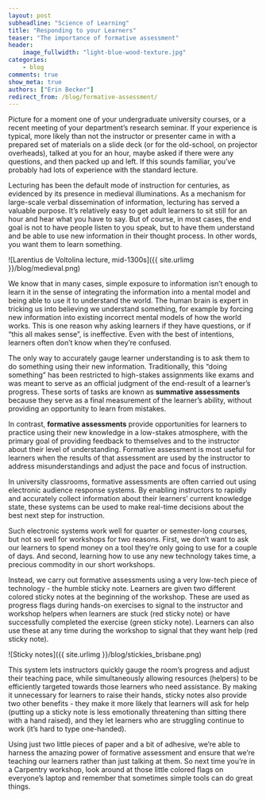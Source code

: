 ```yaml
---
layout: post
subheadline: "Science of Learning"
title: "Responding to your Learners"
teaser: "The importance of formative assessment"
header:
    image_fullwidth: "light-blue-wood-texture.jpg"
categories:
    - blog
comments: true
show_meta: true
authors: ["Erin Becker"]
redirect_from: /blog/formative-assessment/
---
```


Picture for a moment one of your undergraduate university courses, or a recent meeting of your department’s research seminar. If your experience is typical, more likely than not the instructor or presenter came in with a prepared set of materials on a slide deck (or for the old-school, on projector overheads), talked at you for an hour, maybe asked if there were any questions, and then packed up and left. If this sounds familiar, you’ve probably had lots of experience with the standard lecture.  

Lecturing has been the default mode of instruction for centuries, as evidenced by its presence in medieval illuminations. As a mechanism for large-scale verbal dissemination of information, lecturing has served a valuable purpose. It’s relatively easy to get adult learners to sit still for an hour and hear what you have to say. But of course, in most cases, the end goal is not to have people listen to you speak, but to have them understand and be able to use new information in their thought process. In other words, you want them to learn something.  

![Larentius de Voltolina lecture, mid-1300s]({{ site.urlimg }}/blog/medieval.png)

We know that in many cases, simple exposure to information isn’t enough to learn it in the sense of integrating the information into a mental model and being able to use it to understand the world. The human brain is expert in tricking us into believing we understand something, for example by forcing new information into existing incorrect mental models of how the world works. This is one reason why asking learners if they have questions, or if “this all makes sense”, is ineffective. Even with the best of intentions, learners often don’t know when they’re confused.   

The only way to accurately gauge learner understanding is to ask them to do something using their new information. Traditionally, this “doing something” has been restricted to high-stakes assignments like exams and was meant to serve as an official judgment of the end-result of a learner’s progress. These sorts of tasks are known as **summative assessments** because they serve as a final measurement of the learner’s ability, without providing an opportunity to learn from mistakes.  

In contrast, **formative assessments** provide opportunities for learners to practice using their new knowledge in a low-stakes atmosphere, with the primary goal of providing feedback to themselves and to the instructor about their level of understanding. Formative assessment is most useful for learners when the results of that assessment are used by the instructor to address misunderstandings and adjust the pace and focus of instruction.  

In university classrooms, formative assessments are often carried out using electronic audience response systems. By enabling instructors to rapidly and accurately collect information about their learners’ current knowledge state, these systems can be used to make real-time decisions about the best next step for instruction.  

Such electronic systems work well for quarter or semester-long courses, but not so well for workshops for two reasons. First, we don’t want to ask our learners to spend money on a tool they’re only going to use for a couple of days. And second, learning how to use any new technology takes time, a precious commodity in our short workshops.  

Instead, we carry out formative assessments using a very low-tech piece of technology - the humble sticky note. Learners are given two different colored sticky notes at the beginning of the workshop. These are used as progress flags during hands-on exercises to signal to the instructor and workshop helpers when learners are stuck (red sticky note) or have successfully completed the exercise (green sticky note). Learners can also use these at any time during the workshop to signal that they want help (red sticky note). 

![Sticky notes]({{ site.urlimg }}/blog/stickies_brisbane.png)

This system lets instructors quickly gauge the room’s progress and adjust their teaching pace, while simultaneously allowing resources (helpers) to be efficiently targeted towards those learners who need assistance. By making it unnecessary for learners to raise their hands, sticky notes also provide two other benefits - they make it more likely that learners will ask for help (putting up a sticky note is less emotionally threatening than sitting there with a hand raised), and they let learners who are struggling continue to work (it’s hard to type one-handed).

Using just two little pieces of paper and a bit of adhesive, we’re able to harness the amazing power of formative assessment and ensure that we’re teaching our learners rather than just talking at them. So next time you’re in a Carpentry workshop, look around at those little colored flags on everyone’s laptop and remember that sometimes simple tools can do great things.

